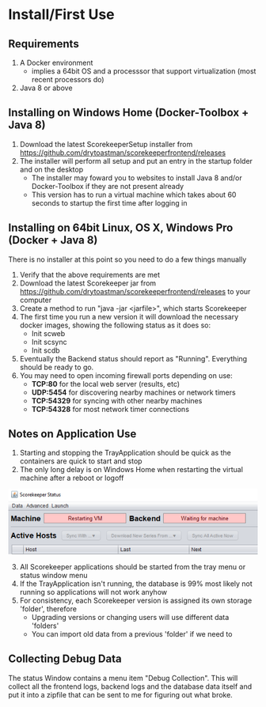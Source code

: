 # Install/First Use

## Requirements
1. A Docker environment
    * implies a 64bit OS and a processsor that support virtualization (most recent processors do)
1. Java 8 or above

## Installing on Windows Home (Docker-Toolbox + Java 8)
1. Download the latest ScorekeeperSetup installer from <https://github.com/drytoastman/scorekeeperfrontend/releases> 
2. The installer will perform all setup and put an entry in the startup folder and on the desktop
    * The installer may foward you to websites to install Java 8 and/or Docker-Toolbox if they are not present already
    * This version has to run a virtual machine which takes about 60 seconds to startup the first time after logging in

## Installing on 64bit Linux, OS X, Windows Pro (Docker + Java 8)
There is no installer at this point so you need to do a few things manually
1. Verify that the above requirements are met
1. Download the latest Scorekeeper jar from <https://github.com/drytoastman/scorekeeperfrontend/releases> to your computer
1. Create a method to run "java -jar \<jarfile\>", which starts Scorekeeper
1. The first time you run a new version it will download the necessary docker images, showing the following status as it does so:
    * Init scweb
    * Init scsync
    * Init scdb
1. Eventually the Backend status should report as "Running".  Everything should be ready to go.
1. You may need to open incoming firewall ports depending on use:
    * **TCP:80**    for the local web server (results, etc)    
    * **UDP:5454**  for discovering nearby machines or network timers
    * **TCP:54329** for syncing with other nearby machines
    * **TCP:54328** for most network timer connections
    

## Notes on Application Use

1. Starting and stopping the TrayApplication should be quick as the containers are quick to start and stop
1. The only long delay is on Windows Home when restarting the virtual machine after a reboot or logoff

![ContextMenu](images/startingvm.png)

3. All Scorekeeper applications should be started from the tray menu or status window menu
3. If the TrayApplication isn't running, the database is 99% most likely not running so applications will not work anyhow
3. For consistency, each Scorekeeper version is assigned its own storage 'folder', therefore
    * Upgrading versions or changing users will use different data 'folders'
    * You can import old data from a previous 'folder' if we need to

## Collecting Debug Data

The status Window contains a menu item "Debug Collection".  This will collect all the frontend logs, backend logs and the database data itself and put it into a zipfile
that can be sent to me for figuring out what broke.


